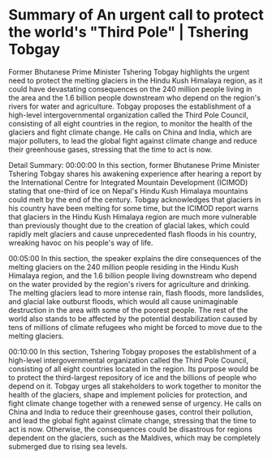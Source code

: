 # Summary of An urgent call to protect the world's "Third Pole" | Tshering Tobgay

Former Bhutanese Prime Minister Tshering Tobgay highlights the urgent need to protect the melting glaciers in the Hindu Kush Himalaya region, as it could have devastating consequences on the 240 million people living in the area and the 1.6 billion people downstream who depend on the region's rivers for water and agriculture. Tobgay proposes the establishment of a high-level intergovernmental organization called the Third Pole Council, consisting of all eight countries in the region, to monitor the health of the glaciers and fight climate change. He calls on China and India, which are major polluters, to lead the global fight against climate change and reduce their greenhouse gases, stressing that the time to act is now.

Detail Summary: 
00:00:00
In this section, former Bhutanese Prime Minister Tshering Tobgay shares his awakening experience after hearing a report by the International Centre for Integrated Mountain Development (ICIMOD) stating that one-third of ice on Nepal's Hindu Kush Himalaya mountains could melt by the end of the century. Tobgay acknowledges that glaciers in his country have been melting for some time, but the ICIMOD report warns that glaciers in the Hindu Kush Himalaya region are much more vulnerable than previously thought due to the creation of glacial lakes, which could rapidly melt glaciers and cause unprecedented flash floods in his country, wreaking havoc on his people's way of life.

00:05:00
In this section, the speaker explains the dire consequences of the melting glaciers on the 240 million people residing in the Hindu Kush Himalaya region, and the 1.6 billion people living downstream who depend on the water provided by the region's rivers for agriculture and drinking. The melting glaciers lead to more intense rain, flash floods, more landslides, and glacial lake outburst floods, which would all cause unimaginable destruction in the area with some of the poorest people. The rest of the world also stands to be affected by the potential destabilization caused by tens of millions of climate refugees who might be forced to move due to the melting glaciers.

00:10:00
In this section, Tshering Tobgay proposes the establishment of a high-level intergovernmental organization called the Third Pole Council, consisting of all eight countries located in the region. Its purpose would be to protect the third-largest repository of ice and the billions of people who depend on it. Tobgay urges all stakeholders to work together to monitor the health of the glaciers, shape and implement policies for protection, and fight climate change together with a renewed sense of urgency. He calls on China and India to reduce their greenhouse gases, control their pollution, and lead the global fight against climate change, stressing that the time to act is now. Otherwise, the consequences could be disastrous for regions dependent on the glaciers, such as the Maldives, which may be completely submerged due to rising sea levels.

